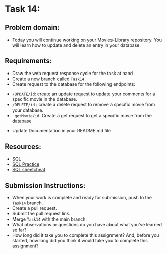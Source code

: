 # Task 14:

## Problem domain:
* Today you will continue working on your Movies-Library repository. You will learn how to update and delete an entry in your database.

 
## Requirements:
* Draw the web request response cycle for the task at hand
* Create a new branch called `Task14`
* Create request to the database for the following endpoints:
 - `/UPDATE/id`: create an update request to update your comments for a specific movie in the database.
 - `/DELETE/id` : create a delete request to remove a specific movie from your database.
 - ` getMovie/id`: Create a get request to get a specific movie from the database

* Update Documentation in your README.md file

## Resources:
* [SQL ](https://sqlbolt.com/)
* [SQL Practice](https://www.w3schools.com/sql/trysql.asp?filename=trysql_select_all)
* [SQL sheetcheat](http://www.cheat-sheets.org/sites/sql.su/)


## Submission Instructions:
- When your work is complete and ready for submission, push to the `Task14` branch.
- Create a pull request.
- Submit the pull request link.
- Merge `Task14` with the main branch.
- What observations or questions do you have about what you’ve learned so far?
- How long did it take you to complete this assignment? And, before you started, how long did you think it would take you to complete this assignment?